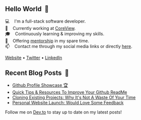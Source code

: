 ## Hello World &nbsp;:wave:

:computer: &nbsp;&nbsp; I'm a full-stack software developer.<br/>
:briefcase: &nbsp;&nbsp; Currently working at [CoreView](https://coreview.com).<br/>
:mortar_board: &nbsp;&nbsp; Continuously learning & improving my skills.<br/>
:school: &nbsp;&nbsp; Offering [mentorship](https://michaelgee.com/mentorship) in my spare time.<br/>
:mailbox: &nbsp;&nbsp; Contact me through my social media links or directly [here](https://michaelgee.com/contact).<br/>

[Website](https://michaelgee.com) • [Twitter](https://twitter.com/michaelgee7) • [LinkedIn](https://www.linkedin.com/in/michael-gee)

## Recent Blog Posts &nbsp;:closed_book:

<!-- BLOG-POST-LIST:START -->
- [Github Profile Showcase 🏆](https://dev.to/michaelgee22/github-profile-showcase-5900)
- [Quick Tips & Resources To Improve Your Github ReadMe](https://dev.to/michaelgee22/quick-tips-resources-to-improve-your-github-readme-11le)
- [Cloning Existing Projects: Why It's Not A Waste Of Your Time](https://dev.to/michaelgee22/cloning-existing-projects-why-it-s-not-a-waste-of-your-time-5he3)
- [Personal Website Launch: Would Love Some Feedback](https://dev.to/michaelgee22/personal-website-launch-would-love-some-feedback-2348)
<!-- BLOG-POST-LIST:END -->

Follow me on [Dev.to](https://dev.to/michaelgee22) to stay up to date on my latest posts!
